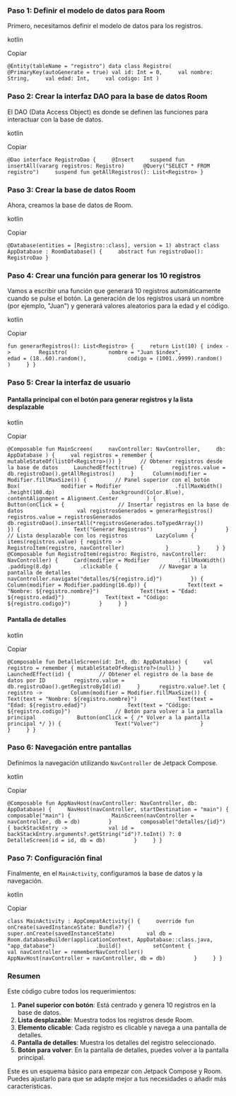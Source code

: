 ### Paso 1: Definir el modelo de datos para Room

Primero, necesitamos definir el modelo de datos para los registros.

kotlin

Copiar

`@Entity(tableName = "registro") data class Registro(     @PrimaryKey(autoGenerate = true) val id: Int = 0,     val nombre: String,     val edad: Int,     val codigo: Int )`

### Paso 2: Crear la interfaz DAO para la base de datos Room

El DAO (Data Access Object) es donde se definen las funciones para interactuar con la base de datos.

kotlin

Copiar

`@Dao interface RegistroDao {     @Insert     suspend fun insertAll(vararg registros: Registro)      @Query("SELECT * FROM registro")     suspend fun getAllRegistros(): List<Registro> }`

### Paso 3: Crear la base de datos Room

Ahora, creamos la base de datos de Room.

kotlin

Copiar

`@Database(entities = [Registro::class], version = 1) abstract class AppDatabase : RoomDatabase() {     abstract fun registroDao(): RegistroDao }`

### Paso 4: Crear una función para generar los 10 registros

Vamos a escribir una función que generará 10 registros automáticamente cuando se pulse el botón. La generación de los registros usará un nombre (por ejemplo, "Juan") y generará valores aleatorios para la edad y el código.

kotlin

Copiar

`fun generarRegistros(): List<Registro> {     return List(10) { index ->         Registro(             nombre = "Juan $index",             edad = (18..60).random(),             codigo = (1001..9999).random()         )     } }`

### Paso 5: Crear la interfaz de usuario

#### Pantalla principal con el botón para generar registros y la lista desplazable

kotlin

Copiar

`@Composable fun MainScreen(     navController: NavController,     db: AppDatabase ) {     val registros = remember { mutableStateOf(listOf<Registro>()) }      // Obtener registros desde la base de datos     LaunchedEffect(true) {         registros.value = db.registroDao().getAllRegistros()     }      Column(modifier = Modifier.fillMaxSize()) {         // Panel superior con el botón         Box(             modifier = Modifier                 .fillMaxWidth()                 .height(100.dp)                 .background(Color.Blue),             contentAlignment = Alignment.Center         ) {             Button(onClick = {                 // Insertar registros en la base de datos                 val registrosGenerados = generarRegistros()                 registros.value = registrosGenerados                 db.registroDao().insertAll(*registrosGenerados.toTypedArray())             }) {                 Text("Generar Registros")             }         }          // Lista desplazable con los registros         LazyColumn {             items(registros.value) { registro ->                 RegistroItem(registro, navController)             }         }     } }  @Composable fun RegistroItem(registro: Registro, navController: NavController) {     Card(modifier = Modifier         .fillMaxWidth()         .padding(8.dp)         .clickable {             // Navegar a la pantalla de detalles             navController.navigate("detalles/${registro.id}")         }) {         Column(modifier = Modifier.padding(16.dp)) {             Text(text = "Nombre: ${registro.nombre}")             Text(text = "Edad: ${registro.edad}")             Text(text = "Código: ${registro.codigo}")         }     } }`

#### Pantalla de detalles

kotlin

Copiar

`@Composable fun DetalleScreen(id: Int, db: AppDatabase) {     val registro = remember { mutableStateOf<Registro?>(null) }      LaunchedEffect(id) {         // Obtener el registro de la base de datos por ID         registro.value = db.registroDao().getRegistroById(id)     }      registro.value?.let { registro ->         Column(modifier = Modifier.fillMaxSize()) {             Text(text = "Nombre: ${registro.nombre}")             Text(text = "Edad: ${registro.edad}")             Text(text = "Código: ${registro.codigo}")              // Botón para volver a la pantalla principal             Button(onClick = { /* Volver a la pantalla principal */ }) {                 Text("Volver")             }         }     } }`

### Paso 6: Navegación entre pantallas

Definimos la navegación utilizando `NavController` de Jetpack Compose.

kotlin

Copiar

`@Composable fun AppNavHost(navController: NavController, db: AppDatabase) {     NavHost(navController, startDestination = "main") {         composable("main") {             MainScreen(navController = navController, db = db)         }         composable("detalles/{id}") { backStackEntry ->             val id = backStackEntry.arguments?.getString("id")?.toInt() ?: 0             DetalleScreen(id = id, db = db)         }     } }`

### Paso 7: Configuración final

Finalmente, en el `MainActivity`, configuramos la base de datos y la navegación.

kotlin

Copiar

`class MainActivity : AppCompatActivity() {     override fun onCreate(savedInstanceState: Bundle?) {         super.onCreate(savedInstanceState)          val db = Room.databaseBuilder(applicationContext, AppDatabase::class.java, "app_database")             .build()          setContent {             val navController = rememberNavController()             AppNavHost(navController = navController, db = db)         }     } }`

### Resumen

Este código cubre todos los requerimientos:

1. **Panel superior con botón**: Está centrado y genera 10 registros en la base de datos.
2. **Lista desplazable**: Muestra todos los registros desde Room.
3. **Elemento clicable**: Cada registro es clicable y navega a una pantalla de detalles.
4. **Pantalla de detalles**: Muestra los detalles del registro seleccionado.
5. **Botón para volver**: En la pantalla de detalles, puedes volver a la pantalla principal.

Este es un esquema básico para empezar con Jetpack Compose y Room. Puedes ajustarlo para que se adapte mejor a tus necesidades o añadir más características.